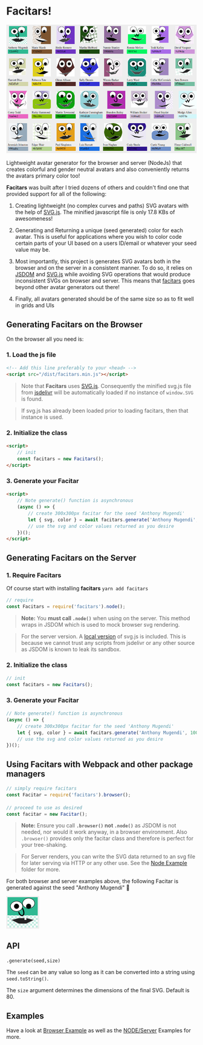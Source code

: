 # Facitars!

![Sample Facitars](./examples/screen-grabs/facitars.png)

Lightweight avatar generator for the browser and server (NodeJs) that creates colorful and gender neutral avatars and also conveniently returns the avatars primary color too!

**Facitars** was built after I tried dozens of others and couldn't find one that provided support for all of the following:

1. Creating lightweight (no complex curves and paths) SVG avatars with the help of [SVG.js](https://svgjs.dev/). The minified javascript file is only 17.8 KBs of awesomeness!

2. Generating and Returning a unique (seed generated) color for each avatar. This is useful for applications where you wish to color code certain parts of your UI based on a users ID/email or whatever your seed value may be.

3. Most importantly, this project is generates SVG avatars both in the browser and on the server in a consistent manner. To do so, it relies on [JSDOM](https://www.npmjs.com/package/jsdom) and [SVG.js](https://svgjs.dev/) while avoiding SVG operations that would produce inconsistent SVGs on browser and server. This means that [facitars](https://github.com/mugendi/facitars) goes beyond other avatar generators out there!

4. Finally, all avatars generated should be of the same size so as to fit well in grids and UIs

## Generating Facitars on the Browser

On the browser all you need is:

### 1. Load the js file

```html
<!-- Add this line preferably to your <head> -->
<script src="/dist/facitars.min.js"></script>
```

> Note that **Facitars** uses [SVG.js](https://svgjs.dev/). Consequently the minified svg.js file from [jsdelivr](https://cdn.jsdelivr.net/npm/@svgdotjs/svg.js@latest/dist/svg.min.js) will be automatically loaded if no instance of `window.SVG` is found.

> If svg.js has already been loaded prior to loading facitars, then that instance is used.

### 2. Initialize the class

```html
<script>
	// init
	const facitars = new Facitars();
</script>
```

### 3. Generate your Facitar

```html
<script>
	// Note generate() function is asynchronous
	(async () => {
		// create 300x300px facitar for the seed 'Anthony Mugendi'
		let { svg, color } = await facitars.generate('Anthony Mugendi', 300);
		// use the svg and color values returned as you desire
	})();
</script>
```

## Generating Facitars on the Server

### 1. Require Facitars

Of course start with installing **facitars** `yarn add facitars`

```javascript
// require
const Facitars = require('facitars').node();
```

> **Note:**
> You **must call `.node()`** when using on the server. This method wraps in JSDOM which is used to mock browser svg rendering.

> For the server version. A [local version](./src/lib/svg.min.js) of svg.js is included. This is because we cannot trust any scripts from jsdelivr or any other source as JSDOM is known to leak its sandbox.

### 2. Initialize the class

```javascript
// init
const facitars = new Facitars();
```

### 3. Generate your Facitar

```javascript
// Note generate() function is asynchronous
(async () => {
	// create 300x300px facitar for the seed 'Anthony Mugendi'
	let { svg, color } = await facitars.generate('Anthony Mugendi', 100);
	// use the svg and color values returned as you desire
})();
```

## Using Facitars with Webpack and other package managers

```javascript
// simply require facitars
const Facitar = require('facitars').browser();

// proceed to use as desired
const facitar = new Facitar();
```

> **Note:**
> Ensure you call **`.browser()` not `.node()`** as JSDOM is not needed, nor would it work anyway, in a browser environment. Also `.browser()` provides only the facitar class and therefore is perfect for your tree-shaking.

> For Server renders, you can write the SVG data returned to an svg file for later serving via HTTP or any other use. See the [Node Example](./examples/node.js) folder for more.

For both browser and server examples above, the following Facitar is generated against the seed "Anthony Mugendi" 🙂

![Anthony Mugendi Facitar](./examples/screen-grabs/mugendi-facitar.png)

## API

`.generate(seed,size)`

The `seed` can be any value so long as it can be converted into a string using `seed.toString()`.

The `size` argument determines the dimensions of the final SVG. Default is 80.

## Examples

Have a look at [Browser Example](./examples/index.html) as well as the [NODE/Server](./examples/node.js) Examples for more.
